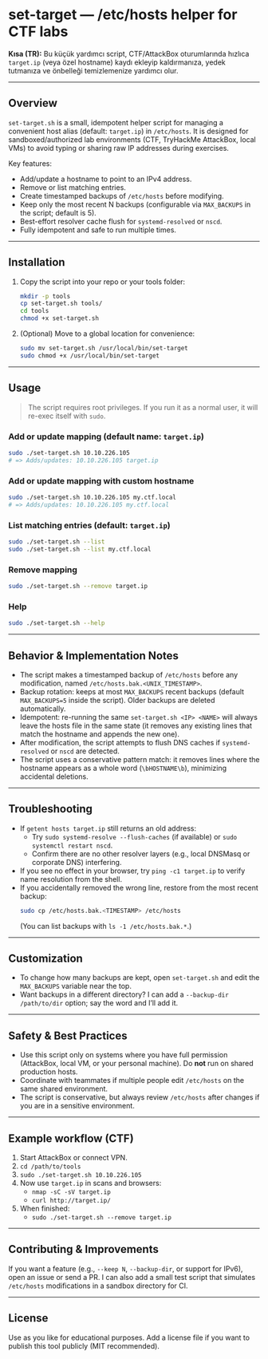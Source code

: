 # set-target — /etc/hosts helper for CTF labs

**Kısa (TR):** Bu küçük yardımcı script, CTF/AttackBox oturumlarında hızlıca `target.ip` (veya özel hostname) kaydı ekleyip kaldırmanıza, yedek tutmanıza ve önbelleği temizlemenize yardımcı olur.

---

## Overview

`set-target.sh` is a small, idempotent helper script for managing a convenient host alias (default: `target.ip`) in `/etc/hosts`. It is designed for sandboxed/authorized lab environments (CTF, TryHackMe AttackBox, local VMs) to avoid typing or sharing raw IP addresses during exercises.

Key features:
- Add/update a hostname to point to an IPv4 address.
- Remove or list matching entries.
- Create timestamped backups of `/etc/hosts` before modifying.
- Keep only the most recent N backups (configurable via `MAX_BACKUPS` in the script; default is 5).
- Best-effort resolver cache flush for `systemd-resolved` or `nscd`.
- Fully idempotent and safe to run multiple times.

---

## Installation

1. Copy the script into your repo or your tools folder:
   ```bash
   mkdir -p tools
   cp set-target.sh tools/
   cd tools
   chmod +x set-target.sh
   ```

2. (Optional) Move to a global location for convenience:
   ```bash
   sudo mv set-target.sh /usr/local/bin/set-target
   sudo chmod +x /usr/local/bin/set-target
   ```

---

## Usage

> The script requires root privileges. If you run it as a normal user, it will re-exec itself with `sudo`.

### Add or update mapping (default name: `target.ip`)
```bash
sudo ./set-target.sh 10.10.226.105
# => Adds/updates: 10.10.226.105 target.ip
```

### Add or update mapping with custom hostname
```bash
sudo ./set-target.sh 10.10.226.105 my.ctf.local
# => Adds/updates: 10.10.226.105 my.ctf.local
```

### List matching entries (default: `target.ip`)
```bash
sudo ./set-target.sh --list
sudo ./set-target.sh --list my.ctf.local
```

### Remove mapping
```bash
sudo ./set-target.sh --remove target.ip
```

### Help
```bash
sudo ./set-target.sh --help
```

---

## Behavior & Implementation Notes

- The script makes a timestamped backup of `/etc/hosts` before any modification, named `/etc/hosts.bak.<UNIX_TIMESTAMP>`.
- Backup rotation: keeps at most `MAX_BACKUPS` recent backups (default `MAX_BACKUPS=5` inside the script). Older backups are deleted automatically.
- Idempotent: re-running the same `set-target.sh <IP> <NAME>` will always leave the hosts file in the same state (it removes any existing lines that match the hostname and appends the new one).
- After modification, the script attempts to flush DNS caches if `systemd-resolved` or `nscd` are detected.
- The script uses a conservative pattern match: it removes lines where the hostname appears as a whole word (`\bHOSTNAME\b`), minimizing accidental deletions.

---

## Troubleshooting

- If `getent hosts target.ip` still returns an old address:
  - Try `sudo systemd-resolve --flush-caches` (if available) or `sudo systemctl restart nscd`.
  - Confirm there are no other resolver layers (e.g., local DNSMasq or corporate DNS) interfering.
- If you see no effect in your browser, try `ping -c1 target.ip` to verify name resolution from the shell.
- If you accidentally removed the wrong line, restore from the most recent backup:
  ```bash
  sudo cp /etc/hosts.bak.<TIMESTAMP> /etc/hosts
  ```
  (You can list backups with `ls -1 /etc/hosts.bak.*`.)

---

## Customization

- To change how many backups are kept, open `set-target.sh` and edit the `MAX_BACKUPS` variable near the top.
- Want backups in a different directory? I can add a `--backup-dir /path/to/dir` option; say the word and I’ll add it.

---

## Safety & Best Practices

- Use this script only on systems where you have full permission (AttackBox, local VM, or your personal machine). Do **not** run on shared production hosts.
- Coordinate with teammates if multiple people edit `/etc/hosts` on the same shared environment.
- The script is conservative, but always review `/etc/hosts` after changes if you are in a sensitive environment.

---

## Example workflow (CTF)

1. Start AttackBox or connect VPN.
2. `cd /path/to/tools`
3. `sudo ./set-target.sh 10.10.226.105`
4. Now use `target.ip` in scans and browsers:
   - `nmap -sC -sV target.ip`
   - `curl http://target.ip/`
5. When finished:
   - `sudo ./set-target.sh --remove target.ip`

---

## Contributing & Improvements

If you want a feature (e.g., `--keep N`, `--backup-dir`, or support for IPv6), open an issue or send a PR. I can also add a small test script that simulates `/etc/hosts` modifications in a sandbox directory for CI.

---

## License

Use as you like for educational purposes. Add a license file if you want to publish this tool publicly (MIT recommended).

